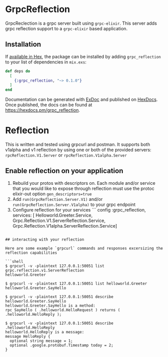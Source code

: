 # GrpcReflection

GrpcReclection is a grpc server built using `grpc-elixir`.  This server adds grpc reflection support to a `grpc-elixir` based application.

## Installation

If [available in Hex](https://hex.pm/docs/publish), the package can be installed
by adding `grpc_reflection` to your list of dependencies in `mix.exs`:

```elixir
def deps do
  [
    {:grpc_reflection, "~> 0.1.0"}
  ]
end
```

Documentation can be generated with [ExDoc](https://github.com/elixir-lang/ex_doc)
and published on [HexDocs](https://hexdocs.pm). Once published, the docs can
be found at <https://hexdocs.pm/grpc_reflection>.

# Reflection

This is written and tested using grpcurl and postman.  It supports both v1alpha and v1 reflection by using one or both of the provided servers: `rpcReflection.V1.Server` or `rpcReflection.V1alpha.Server`

## Enable reflection on your application

1. Rebuild your protos with descriptors on.  Each module and/or service that you would like to expose through reflection must use the protoc elixir-out option `gen_descriptors=true`
1. Add `run(GrpcReflection.Server.V1)` and/or `run(GrpcReflection.Server.V1alpha)`  to your grpc endpoint
1. Configure reflection for your services ```
config :grpc_reflection, services: [
  Helloworld.Greeter.Service, 
  Grpc.Reflection.V1.ServerReflection.Service,
  Grpc.Reflection.V1alpha.ServerReflection.Service]
```

## interacting with your reflection

Here are some example `grpcurl` commands and responses excersizing the reflection capabilities

```shell
$ grpcurl -v -plaintext 127.0.0.1:50051 list
grpc.reflection.v1.ServerReflection
helloworld.Greeter

$ grpcurl -v -plaintext 127.0.0.1:50051 list helloworld.Greeter
helloworld.Greeter.SayHello

$ grpcurl -v -plaintext 127.0.0.1:50051 describe helloworld.Greeter.SayHello
helloworld.Greeter.SayHello is a method:
rpc SayHello ( .helloworld.HelloRequest ) returns ( .helloworld.HelloReply );

$ grpcurl -v -plaintext 127.0.0.1:50051 describe .helloworld.HelloReply
helloworld.HelloReply is a message:
message HelloReply {
  optional string message = 1;
  optional .google.protobuf.Timestamp today = 2;
}
```